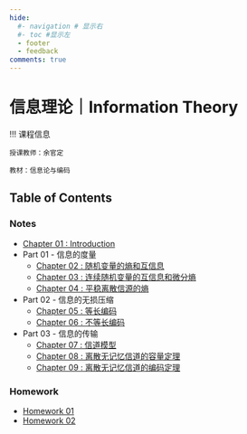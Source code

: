 ```yaml
---
hide:
  #- navigation # 显示右
  #- toc #显示左
  - footer
  - feedback
comments: true
--- 
```


# 信息理论｜Information Theory

!!! 课程信息

	授课教师：余官定
	
	教材：信息论与编码

## Table of Contents

### Notes

- [Chapter 01 : Introduction](Chapter%201/)
- Part 01 - 信息的度量
	- [Chapter 02 : 随机变量的熵和互信息](Chapter%202/)
	- [Chapter 03 : 连续随机变量的互信息和微分熵](Chapter%203/)
	- [Chapter 04 : 平稳离散信源的熵](Chapter%204/)
- Part 02 - 信息的无损压缩
	- [Chapter 05 : 等长编码](Chapter%205/)
	- [Chapter 06 : 不等长编码](Chapter%206/)
- Part 03 - 信息的传输
	- [Chapter 07 : 信道模型](Chapter%207/)
	- [Chapter 08 : 离散无记忆信道的容量定理](Chapter%208/)
	- [Chapter 09 : 离散无记忆信道的编码定理](Chapter%209/)

### Homework

- [Homework 01](Homework%201/)
- [Homework 02](Homework%202/)
